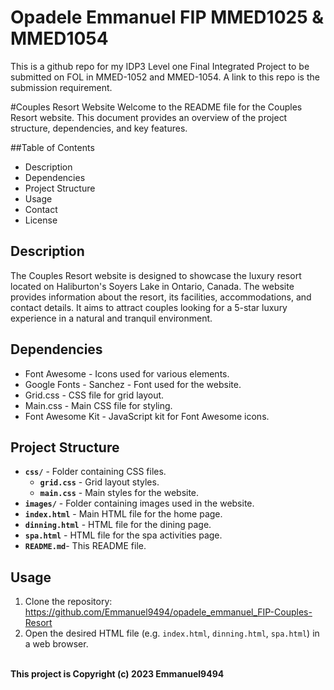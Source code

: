 # Opadele Emmanuel FIP MMED1025 & MMED1054

This is a github repo for my IDP3 Level one Final Integrated Project to be submitted on FOL in MMED-1052 and MMED-1054. A link to this repo is the submission requirement. 

#Couples Resort Website
Welcome to the README file for the Couples Resort website. This document provides an overview of the project structure, dependencies, and key features.

##Table of Contents
- <a>Description
- <a>Dependencies</a>
- <a>Project Structure
- <a>Usage
- <a>Contact
- <a>License</a>

## Description
The Couples Resort website is designed to showcase the luxury resort located on Haliburton's Soyers Lake in Ontario, Canada. The website provides information about the resort, its facilities, accommodations, and contact details. It aims to attract couples looking for a 5-star luxury experience in a natural and tranquil environment.

## Dependencies

- <a>Font Awesome</a> - Icons used for various elements.
- <a>Google Fonts</a> - Sanchez - Font used for the website.
- <a>Grid.css</a> - CSS file for grid layout.
- <a>Main.css</a> - Main CSS file for styling.
- <a>Font Awesome Kit</a> - JavaScript kit for Font Awesome icons.


## Project Structure

- <b>`css/`</b> - Folder containing CSS files.
  - <b>`grid.css`</b> - Grid layout styles.
  - <b>`main.css`</b> - Main styles for the website.
- <b>`images/`</b> - Folder containing images used in the website.
- <b>`index.html`</b> - Main HTML file for the home page.
- <b>`dinning.html`</b> - HTML file for the dining page.
- <b>`spa.html`</b> - HTML file for the spa activities page.
- <b>`README.md`</b>- This README file.

## Usage
1. Clone the repository:
    <https://github.com/Emmanuel9494/opadele_emmanuel_FIP-Couples-Resort>
   <br>
2. Open the desired HTML file (e.g. `index.html`, `dinning.html`, `spa.html`) in a web browser.

<br>
<b>This project is Copyright (c) 2023 Emmanuel9494</b>
